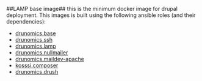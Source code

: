 ##LAMP base image##
this is the minimum docker image for drupal deployment.
This images is built using the following ansible roles (and their dependencies):
* [drunomics.base](https://github.com/drunomics/ansible-role-base)
* [drunomics.ssh](https://github.com/drunomics/ansible-role-ssh)
* [drunomics.lamp](https://github.com/drunomics/ansible-role-lamp)
* [drunomics.nullmailer](https://github.com/drunomics/ansible-role-nullmailer)
* [drunomics.maildev-apache](https://github.com/drunomics/ansible-role-maildev-apache)
* [kosssi.composer](https://github.com/kosssi/ansible-role-composer)
* [drunomics.drush](https://github.com/drunomics/ansible-role-drush)

